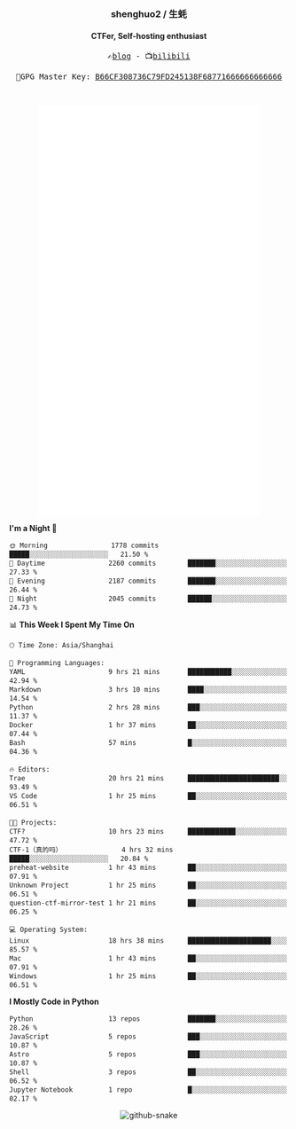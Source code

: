 <h3 align="center"> shenghuo2 / 生蚝 </h3>
<h4 align="center" >CTFer, Self-hosting enthusiast</h3>


<p align="center">
  <samp>
    ✍️<a href="https://blog.shenghuo2.top/">blog</a> -
    📺<a href="https://space.bilibili.com/85894935">bilibili</a>
  </samp>
</p>
<p align="center">
  <samp>
     🔐GPG Master Key: <a align="center" href="https://github.com/shenghuo2.gpg">B66CF308736C79FD245138F68771666666666666</a>
  </samp>
</p>
<br>
<p align="center">
  <a href="https://github.com/shenghuo2">
    <img width="400" align="top" src="https://github.com/shenghuo2/shenghuo2/blob/main/metrics.left.svg" />
  </a>
  <a href="https://github.com/shenghuo2">
    <img width="400" align="top" src="https://github.com/shenghuo2/shenghuo2/blob/main/metrics.right.svg" />
  </a>
</p>


<!--START_SECTION:waka-->
**I'm a Night 🦉** 

```text
🌞 Morning                1778 commits        █████░░░░░░░░░░░░░░░░░░░░   21.50 % 
🌆 Daytime                2260 commits        ███████░░░░░░░░░░░░░░░░░░   27.33 % 
🌃 Evening                2187 commits        ███████░░░░░░░░░░░░░░░░░░   26.44 % 
🌙 Night                  2045 commits        ██████░░░░░░░░░░░░░░░░░░░   24.73 % 
```


📊 **This Week I Spent My Time On** 

```text
🕑︎ Time Zone: Asia/Shanghai

💬 Programming Languages: 
YAML                     9 hrs 21 mins       ███████████░░░░░░░░░░░░░░   42.94 % 
Markdown                 3 hrs 10 mins       ████░░░░░░░░░░░░░░░░░░░░░   14.54 % 
Python                   2 hrs 28 mins       ███░░░░░░░░░░░░░░░░░░░░░░   11.37 % 
Docker                   1 hr 37 mins        ██░░░░░░░░░░░░░░░░░░░░░░░   07.44 % 
Bash                     57 mins             █░░░░░░░░░░░░░░░░░░░░░░░░   04.36 % 

🔥 Editors: 
Trae                     20 hrs 21 mins      ███████████████████████░░   93.49 % 
VS Code                  1 hr 25 mins        ██░░░░░░░░░░░░░░░░░░░░░░░   06.51 % 

🐱‍💻 Projects: 
CTF?                     10 hrs 23 mins      ████████████░░░░░░░░░░░░░   47.72 % 
CTF-1（真的吗）               4 hrs 32 mins       █████░░░░░░░░░░░░░░░░░░░░   20.84 % 
preheat-website          1 hr 43 mins        ██░░░░░░░░░░░░░░░░░░░░░░░   07.91 % 
Unknown Project          1 hr 25 mins        ██░░░░░░░░░░░░░░░░░░░░░░░   06.51 % 
question-ctf-mirror-test 1 hr 21 mins        ██░░░░░░░░░░░░░░░░░░░░░░░   06.25 % 

💻 Operating System: 
Linux                    18 hrs 38 mins      █████████████████████░░░░   85.57 % 
Mac                      1 hr 43 mins        ██░░░░░░░░░░░░░░░░░░░░░░░   07.91 % 
Windows                  1 hr 25 mins        ██░░░░░░░░░░░░░░░░░░░░░░░   06.51 % 
```

**I Mostly Code in Python** 

```text
Python                   13 repos            ███████░░░░░░░░░░░░░░░░░░   28.26 % 
JavaScript               5 repos             ███░░░░░░░░░░░░░░░░░░░░░░   10.87 % 
Astro                    5 repos             ███░░░░░░░░░░░░░░░░░░░░░░   10.87 % 
Shell                    3 repos             ██░░░░░░░░░░░░░░░░░░░░░░░   06.52 % 
Jupyter Notebook         1 repo              █░░░░░░░░░░░░░░░░░░░░░░░░   02.17 % 
```




<!--END_SECTION:waka-->


<div align="center">
  <picture>
    <source media="(prefers-color-scheme: dark)" srcset="https://gist.githubusercontent.com/shenghuo2/bfce20b14ab0484cef03bae6e60e0b3a/raw/github-snake-dark.svg" />
    <source media="(prefers-color-scheme: light)" srcset="https://gist.githubusercontent.com/shenghuo2/bfce20b14ab0484cef03bae6e60e0b3a/raw/github-snake.svg" />
    <img alt="github-snake" src="https://gist.githubusercontent.com/shenghuo2/bfce20b14ab0484cef03bae6e60e0b3a/raw/github-snake.svg" />
  </picture>
</div>

<!--
**shenghuo2/shenghuo2** is a ✨ _special_ ✨ repository because its `README.md` (this file) appears on your GitHub profile.

Here are some ideas to get you started:

- 🔭 I’m currently working on ...
- 🌱 I’m currently learning ...
- 👯 I’m looking to collaborate on ...
- 🤔 I’m looking for help with ...
- 💬 Ask me about ...
- 📫 How to reach me: ...
- 😄 Pronouns: ...
- ⚡ Fun fact: ...
-->
